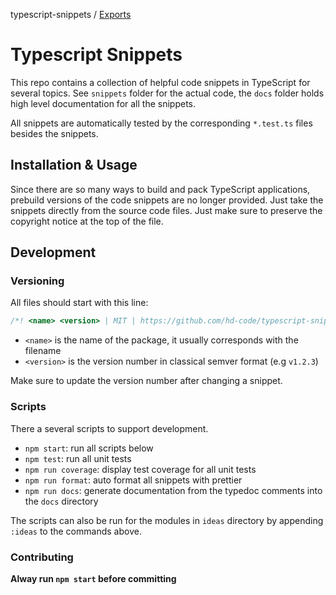 typescript-snippets / [Exports](modules.md)

# Typescript Snippets

This repo contains a collection of helpful code snippets in TypeScript for several topics. See `snippets` folder for the actual code, the `docs` folder holds high level documentation for all the snippets.

All snippets are automatically tested by the corresponding `*.test.ts` files besides the snippets.

## Installation & Usage

Since there are so many ways to build and pack TypeScript applications, prebuild versions of the code snippets are no longer provided. Just take the snippets directly from the source code files. Just make sure to preserve the copyright notice at the top of the file.

## Development

### Versioning

All files should start with this line:

```ts
/*! <name> <version> | MIT | https://github.com/hd-code/typescript-snippets */
```

- `<name>` is the name of the package, it usually corresponds with the filename
- `<version>` is the version number in classical semver format (e.g `v1.2.3`)

Make sure to update the version number after changing a snippet.

### Scripts

There a several scripts to support development.

- `npm start`: run all scripts below
- `npm test`: run all unit tests
- `npm run coverage`: display test coverage for all unit tests
- `npm run format`: auto format all snippets with prettier
- `npm run docs`: generate documentation from the typedoc comments into the `docs` directory

The scripts can also be run for the modules in `ideas` directory by appending `:ideas` to the commands above.

### Contributing

**Alway run `npm start` before committing**
